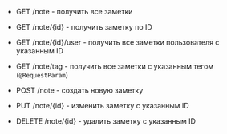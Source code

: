 - GET /note - получить все заметки

- GET /note/{id} - получить заметку по ID

- GET /note/{id}/user - получить все заметки пользователя с указанным ID

- GET /note/tag - получить все заметки с указанным тегом (`@RequestParam`)

- POST /note - создать новую заметку

- PUT /note/{id} - изменить заметку с указанным ID

- DELETE /note/{id} - удалить заметку с указанным ID